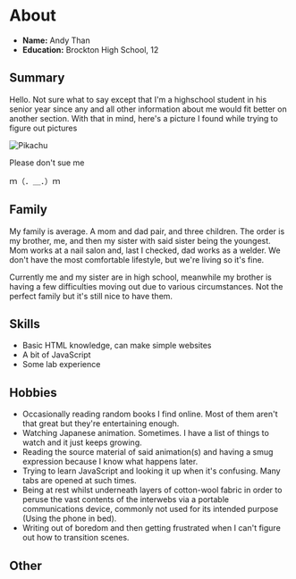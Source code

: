 # About
- **Name:** Andy Than
- **Education:** Brockton High School, 12 

## Summary
Hello. Not sure what to say except that I'm a highschool student in his senior year since any and all other information about me would fit better on another section. With that in mind, here's a picture I found while trying to figure out pictures

![Pikachu](https://encrypted-tbn0.gstatic.com/images?q=tbn:ANd9GcTr_mJy3zkHzHSDg2CdFuU_uWfofM3fFWzryKkgT0B2mxez3NCQ)

Please don't sue me

ｍ（．＿．）ｍ 

## Family
My family is average. A mom and dad pair, and three children. The order is my brother, me, and then my sister with said sister being the youngest. Mom works at a nail salon and, last I checked, dad works as a welder. We don't have the most comfortable lifestyle, but we're living so it's fine.

Currently me and my sister are in high school, meanwhile my brother is having a few difficulties moving out due to various circumstances. Not the perfect family but it's still nice to have them.

## Skills
- Basic HTML knowledge, can make simple websites
- A bit of JavaScript
- Some lab experience

## Hobbies
- Occasionally reading random books I find online. Most of them aren't that great but they're entertaining enough.
- Watching Japanese animation. Sometimes. I have a list of things to watch and it just keeps growing.
- Reading the source material of said animation(s) and having a smug expression because I know what happens later.
- Trying to learn JavaScript and looking it up when it's confusing. Many tabs are opened at such times.
- Being at rest whilst underneath layers of cotton-wool fabric in order to peruse the vast contents of the interwebs via a portable communications device, commonly not used for its intended purpose (Using the phone in bed).
- Writing out of boredom and then getting frustrated when I can't figure out how to transition scenes. 

## Other
